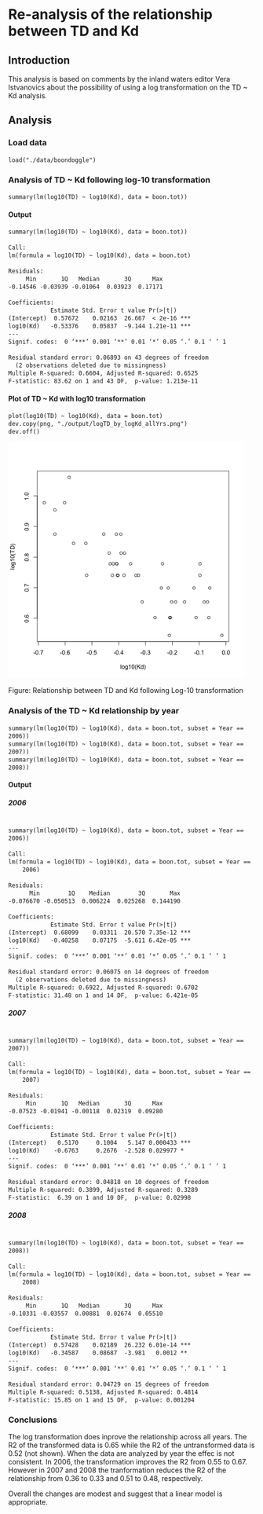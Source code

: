 # Re-analysis of the relationship between TD and Kd

## Introduction

This analysis is based on comments by the inland waters editor Vera Istvanovics about the possibility of using a log transformation on the TD ~ Kd analysis.

## Analysis
### Load data

    load("./data/boondoggle")

### Analysis of TD ~ Kd following log-10 transformation

    summary(lm(log10(TD) ~ log10(Kd), data = boon.tot))

#### Output

~~~~
summary(lm(log10(TD) ~ log10(Kd), data = boon.tot))

Call:
lm(formula = log10(TD) ~ log10(Kd), data = boon.tot)

Residuals:
     Min       1Q   Median       3Q      Max 
-0.14546 -0.03939 -0.01064  0.03923  0.17171 

Coefficients:
            Estimate Std. Error t value Pr(>|t|)    
(Intercept)  0.57672    0.02163  26.667  < 2e-16 ***
log10(Kd)   -0.53376    0.05837  -9.144 1.21e-11 ***
---
Signif. codes:  0 ‘***’ 0.001 ‘**’ 0.01 ‘*’ 0.05 ‘.’ 0.1 ‘ ’ 1 

Residual standard error: 0.06893 on 43 degrees of freedom
  (2 observations deleted due to missingness)
Multiple R-squared: 0.6604,	Adjusted R-squared: 0.6525 
F-statistic: 83.62 on 1 and 43 DF,  p-value: 1.213e-11 

~~~~

#### Plot of TD ~ Kd with log10 transformation

    plot(log10(TD) ~ log10(Kd), data = boon.tot)
    dev.copy(png, "./output/logTD_by_logKd_allYrs.png")
    dev.off()

![Relationship between TD and Kd following Log-10 transformation](../output/logTD_by_logKd_allYrs.png)

Figure: Relationship between TD and Kd following Log-10 transformation

### Analysis of the TD ~ Kd relationship by year

    summary(lm(log10(TD) ~ log10(Kd), data = boon.tot, subset = Year == 2006))
    summary(lm(log10(TD) ~ log10(Kd), data = boon.tot, subset = Year == 2007))
    summary(lm(log10(TD) ~ log10(Kd), data = boon.tot, subset = Year == 2008))

#### Output

##### 2006

~~~~

summary(lm(log10(TD) ~ log10(Kd), data = boon.tot, subset = Year == 2006))

Call:
lm(formula = log10(TD) ~ log10(Kd), data = boon.tot, subset = Year == 
    2006)

Residuals:
      Min        1Q    Median        3Q       Max 
-0.076670 -0.050513  0.006224  0.025268  0.144190 

Coefficients:
            Estimate Std. Error t value Pr(>|t|)    
(Intercept)  0.68099    0.03311  20.570 7.35e-12 ***
log10(Kd)   -0.40258    0.07175  -5.611 6.42e-05 ***
---
Signif. codes:  0 ‘***’ 0.001 ‘**’ 0.01 ‘*’ 0.05 ‘.’ 0.1 ‘ ’ 1 

Residual standard error: 0.06075 on 14 degrees of freedom
  (2 observations deleted due to missingness)
Multiple R-squared: 0.6922,	Adjusted R-squared: 0.6702 
F-statistic: 31.48 on 1 and 14 DF,  p-value: 6.421e-05 

~~~~

##### 2007

~~~~

summary(lm(log10(TD) ~ log10(Kd), data = boon.tot, subset = Year == 2007))

Call:
lm(formula = log10(TD) ~ log10(Kd), data = boon.tot, subset = Year == 
    2007)

Residuals:
     Min       1Q   Median       3Q      Max 
-0.07523 -0.01941 -0.00118  0.02319  0.09280 

Coefficients:
            Estimate Std. Error t value Pr(>|t|)    
(Intercept)   0.5170     0.1004   5.147 0.000433 ***
log10(Kd)    -0.6763     0.2676  -2.528 0.029977 *  
---
Signif. codes:  0 ‘***’ 0.001 ‘**’ 0.01 ‘*’ 0.05 ‘.’ 0.1 ‘ ’ 1 

Residual standard error: 0.04818 on 10 degrees of freedom
Multiple R-squared: 0.3899,	Adjusted R-squared: 0.3289 
F-statistic:  6.39 on 1 and 10 DF,  p-value: 0.02998 

~~~~

##### 2008

~~~~

summary(lm(log10(TD) ~ log10(Kd), data = boon.tot, subset = Year == 2008))

Call:
lm(formula = log10(TD) ~ log10(Kd), data = boon.tot, subset = Year == 
    2008)

Residuals:
     Min       1Q   Median       3Q      Max 
-0.10331 -0.03557  0.00881  0.02674  0.05510 

Coefficients:
            Estimate Std. Error t value Pr(>|t|)    
(Intercept)  0.57428    0.02189  26.232 6.01e-14 ***
log10(Kd)   -0.34587    0.08687  -3.981   0.0012 ** 
---
Signif. codes:  0 ‘***’ 0.001 ‘**’ 0.01 ‘*’ 0.05 ‘.’ 0.1 ‘ ’ 1 

Residual standard error: 0.04729 on 15 degrees of freedom
Multiple R-squared: 0.5138,	Adjusted R-squared: 0.4814 
F-statistic: 15.85 on 1 and 15 DF,  p-value: 0.001204 

~~~~

### Conclusions

The log transformation does inprove the relationship across all years.  The R2 of the transformed data is 0.65 while the R2 of the untransformed data is 0.52 (not shown).  When the data are analyzed by year the effec is not consistent.  In 2006, the transformation improves the R2 from 0.55 to 0.67.  However in 2007 and 2008 the tranformation reduces the R2 of the relationship from 0.36 to 0.33 and 0.51 to 0.48, respectively.

Overall the changes are modest and suggest that a linear model is appropriate.

